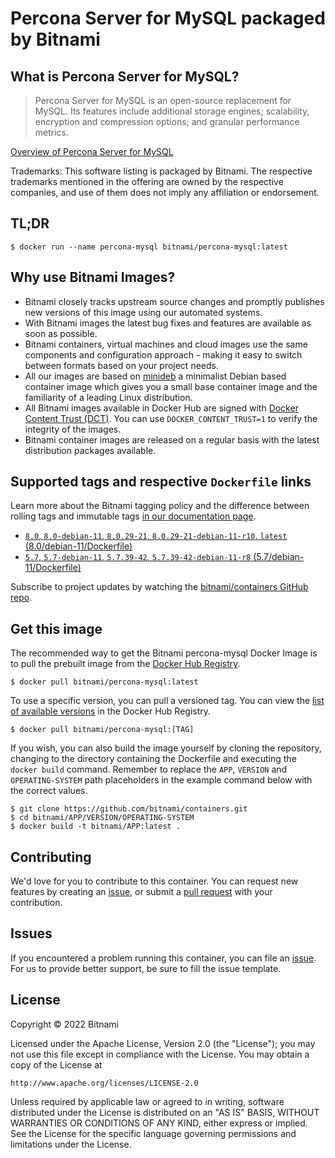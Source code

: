 # Percona Server for MySQL packaged by Bitnami

## What is Percona Server for MySQL?

> Percona Server for MySQL is an open-source replacement for MySQL. Its features include additional storage engines; scalability, encryption and compression options; and granular performance metrics.

[Overview of Percona Server for MySQL](https://www.percona.com/software/mysql-database)

Trademarks: This software listing is packaged by Bitnami. The respective trademarks mentioned in the offering are owned by the respective companies, and use of them does not imply any affiliation or endorsement.

## TL;DR

```console
$ docker run --name percona-mysql bitnami/percona-mysql:latest
```

## Why use Bitnami Images?

* Bitnami closely tracks upstream source changes and promptly publishes new versions of this image using our automated systems.
* With Bitnami images the latest bug fixes and features are available as soon as possible.
* Bitnami containers, virtual machines and cloud images use the same components and configuration approach - making it easy to switch between formats based on your project needs.
* All our images are based on [minideb](https://github.com/bitnami/minideb) a minimalist Debian based container image which gives you a small base container image and the familiarity of a leading Linux distribution.
* All Bitnami images available in Docker Hub are signed with [Docker Content Trust (DCT)](https://docs.docker.com/engine/security/trust/content_trust/). You can use `DOCKER_CONTENT_TRUST=1` to verify the integrity of the images.
* Bitnami container images are released on a regular basis with the latest distribution packages available.

## Supported tags and respective `Dockerfile` links

Learn more about the Bitnami tagging policy and the difference between rolling tags and immutable tags [in our documentation page](https://docs.bitnami.com/tutorials/understand-rolling-tags-containers/).


* [`8.0`, `8.0-debian-11`, `8.0.29-21`, `8.0.29-21-debian-11-r10`, `latest` (8.0/debian-11/Dockerfile)](https://github.com/bitnami/containers/blob/main/bitnami/percona-mysql/8.0/debian-11/Dockerfile)
* [`5.7`, `5.7-debian-11`, `5.7.39-42`, `5.7.39-42-debian-11-r8` (5.7/debian-11/Dockerfile)](https://github.com/bitnami/containers/blob/main/bitnami/percona-mysql/5.7/debian-11/Dockerfile)

Subscribe to project updates by watching the [bitnami/containers GitHub repo](https://github.com/bitnami/containers).

## Get this image

The recommended way to get the Bitnami percona-mysql Docker Image is to pull the prebuilt image from the [Docker Hub Registry](https://hub.docker.com/r/bitnami/percona-mysql).

```console
$ docker pull bitnami/percona-mysql:latest
```

To use a specific version, you can pull a versioned tag. You can view the [list of available versions](https://hub.docker.com/r/bitnami/percona-mysql/tags/) in the Docker Hub Registry.

```console
$ docker pull bitnami/percona-mysql:[TAG]
```

If you wish, you can also build the image yourself by cloning the repository, changing to the directory containing the Dockerfile and executing the `docker build` command. Remember to replace the `APP`, `VERSION` and `OPERATING-SYSTEM` path placeholders in the example command below with the correct values.

```console
$ git clone https://github.com/bitnami/containers.git
$ cd bitnami/APP/VERSION/OPERATING-SYSTEM
$ docker build -t bitnami/APP:latest .
```

## Contributing

We'd love for you to contribute to this container. You can request new features by creating an [issue](https://github.com/bitnami/containers/issues), or submit a [pull request](https://github.com/bitnami/containers/pulls) with your contribution.

## Issues

If you encountered a problem running this container, you can file an [issue](https://github.com/bitnami/containers/issues/new/choose). For us to provide better support, be sure to fill the issue template.

## License

Copyright &copy; 2022 Bitnami

Licensed under the Apache License, Version 2.0 (the "License");
you may not use this file except in compliance with the License.
You may obtain a copy of the License at

    http://www.apache.org/licenses/LICENSE-2.0

Unless required by applicable law or agreed to in writing, software
distributed under the License is distributed on an "AS IS" BASIS,
WITHOUT WARRANTIES OR CONDITIONS OF ANY KIND, either express or implied.
See the License for the specific language governing permissions and
limitations under the License.
